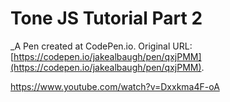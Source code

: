 # Tone JS Tutorial Part 2
 _A Pen created at CodePen.io. Original URL: [https://codepen.io/jakealbaugh/pen/qxjPMM](https://codepen.io/jakealbaugh/pen/qxjPMM).

 https://www.youtube.com/watch?v=Dxxkma4F-oA